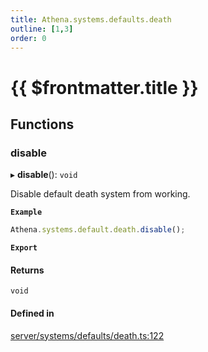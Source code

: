 ```yaml
---
title: Athena.systems.defaults.death
outline: [1,3]
order: 0
---
```


# {{ $frontmatter.title }}


## Functions

### disable

▸ **disable**(): `void`

Disable default death system from working.

**`Example`**

```ts
Athena.systems.default.death.disable();
```

**`Export`**

#### Returns

`void`

#### Defined in

[server/systems/defaults/death.ts:122](https://github.com/Stuyk/altv-athena/blob/552012ca4/src/core/server/systems/defaults/death.ts#L122)
